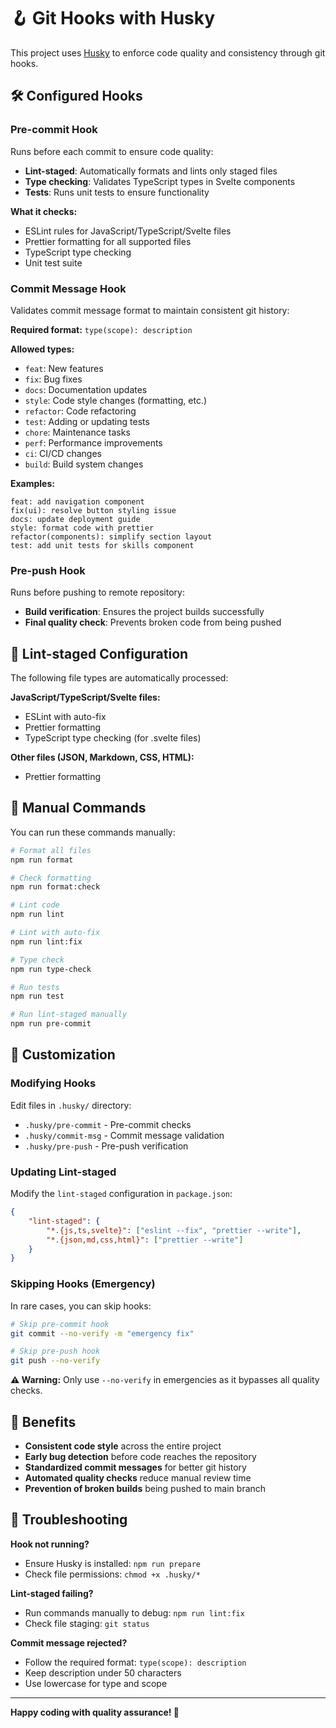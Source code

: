 # 🪝 Git Hooks with Husky

This project uses [Husky](https://typicode.github.io/husky/) to enforce code quality and consistency through git hooks.

## 🛠️ Configured Hooks

### Pre-commit Hook

Runs before each commit to ensure code quality:

- **Lint-staged**: Automatically formats and lints only staged files
- **Type checking**: Validates TypeScript types in Svelte components
- **Tests**: Runs unit tests to ensure functionality

**What it checks:**

- ESLint rules for JavaScript/TypeScript/Svelte files
- Prettier formatting for all supported files
- TypeScript type checking
- Unit test suite

### Commit Message Hook

Validates commit message format to maintain consistent git history:

**Required format:** `type(scope): description`

**Allowed types:**

- `feat`: New features
- `fix`: Bug fixes
- `docs`: Documentation updates
- `style`: Code style changes (formatting, etc.)
- `refactor`: Code refactoring
- `test`: Adding or updating tests
- `chore`: Maintenance tasks
- `perf`: Performance improvements
- `ci`: CI/CD changes
- `build`: Build system changes

**Examples:**

```
feat: add navigation component
fix(ui): resolve button styling issue
docs: update deployment guide
style: format code with prettier
refactor(components): simplify section layout
test: add unit tests for skills component
```

### Pre-push Hook

Runs before pushing to remote repository:

- **Build verification**: Ensures the project builds successfully
- **Final quality check**: Prevents broken code from being pushed

## 🎯 Lint-staged Configuration

The following file types are automatically processed:

**JavaScript/TypeScript/Svelte files:**

- ESLint with auto-fix
- Prettier formatting
- TypeScript type checking (for .svelte files)

**Other files (JSON, Markdown, CSS, HTML):**

- Prettier formatting

## 🚀 Manual Commands

You can run these commands manually:

```bash
# Format all files
npm run format

# Check formatting
npm run format:check

# Lint code
npm run lint

# Lint with auto-fix
npm run lint:fix

# Type check
npm run type-check

# Run tests
npm run test

# Run lint-staged manually
npm run pre-commit
```

## 🔧 Customization

### Modifying Hooks

Edit files in `.husky/` directory:

- `.husky/pre-commit` - Pre-commit checks
- `.husky/commit-msg` - Commit message validation
- `.husky/pre-push` - Pre-push verification

### Updating Lint-staged

Modify the `lint-staged` configuration in `package.json`:

```json
{
	"lint-staged": {
		"*.{js,ts,svelte}": ["eslint --fix", "prettier --write"],
		"*.{json,md,css,html}": ["prettier --write"]
	}
}
```

### Skipping Hooks (Emergency)

In rare cases, you can skip hooks:

```bash
# Skip pre-commit hook
git commit --no-verify -m "emergency fix"

# Skip pre-push hook
git push --no-verify
```

**⚠️ Warning:** Only use `--no-verify` in emergencies as it bypasses all quality checks.

## 🎯 Benefits

- **Consistent code style** across the entire project
- **Early bug detection** before code reaches the repository
- **Standardized commit messages** for better git history
- **Automated quality checks** reduce manual review time
- **Prevention of broken builds** being pushed to main branch

## 🐛 Troubleshooting

**Hook not running?**

- Ensure Husky is installed: `npm run prepare`
- Check file permissions: `chmod +x .husky/*`

**Lint-staged failing?**

- Run commands manually to debug: `npm run lint:fix`
- Check file staging: `git status`

**Commit message rejected?**

- Follow the required format: `type(scope): description`
- Keep description under 50 characters
- Use lowercase for type and scope

---

**Happy coding with quality assurance! 🎉**
